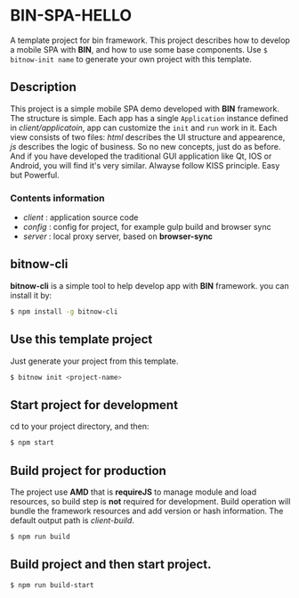 # BIN-SPA-HELLO
A template project for bin framework. This project describes how to develop a mobile SPA with **BIN**, and how to use some base components. Use `$ bitnow-init name` to generate your own project with this template.

## Description
This project is a simple mobile SPA demo developed with **BIN** framework. The structure is simple.
Each app has a single `Application` instance defined in *client/applicatoin*, app can customize the `init` and `run` work in it.
Each view consists of two files: *html* describes the UI structure and appearence, *js* describes the logic of business. So no new concepts, just do as before. And if you have developed the traditional GUI application like Qt, IOS or Android, you will find it's very similar.
Alwayse follow KISS principle. Easy but Powerful.

### Contents information
* *client* : application source code
* *config* : config for project, for example gulp build and browser sync
* *server* : local proxy server, based on **browser-sync**

## bitnow-cli
**bitnow-cli** is a simple tool to help develop app with **BIN** framework. you can install it by:
``` bash
$ npm install -g bitnow-cli
```

## Use this template project
Just generate your project from this template.
``` bash
$ bitnow init <project-name>
```

## Start project for development
cd to your project directory, and then:
``` bash
$ npm start
```

## Build project for production
The project use **AMD** that is **requireJS** to manage module and load resources, so build step is **not** required for development. Build operation will bundle the framework resources and add version or hash information. The default output path is *client-build*.
``` bash
$ npm run build
```

## Build project and then start project.
``` bash
$ npm run build-start
```

